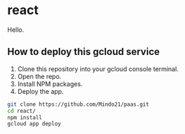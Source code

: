 # react
Hello.

## How to deploy this gcloud service

1. Clone this repository into your gcloud console terminal.
2. Open the repo.
3. Install NPM packages.
4. Deploy the app.

```sh
git clone https://github.com/Mindo21/paas.git
cd react/
npm install
gcloud app deploy
```